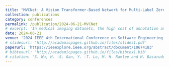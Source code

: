 ```yaml
---
title: "MVCNet: A Vision Transformer-Based Network for Multi-Label Zero-Shot Learning in Medical Imaging"
collection: publications
category: conferences
permalink: /publication/2024-06-21-MVCNet
# excerpt: 'In medical imaging datasets, the high cost of annotation and incomplete coverage of disease categories are significant challenges. Multi-Label Generalized Zero Shot Learning (ML-G ZSL) holds promise for alleviating these issues in medical practice. ML-GZSL techniques can predict a variety of seen and unseen disease classes by learning the visual and semantic information of seen classes. Recently, Vision Transformer (ViT) has demonstrated considerable potential due to its structural similarity to Transformers. When ViT is used in conjunction with Transformers, it can generate better visual features and label embeddings. Inspired by these facts, we propose a ViT-based medical image ML-GZSL network, MVCNet.'
date: 2024-06-21
venue: '2024 IEEE 4th International Conference on Software Engineering and Artificial Intelligence (SEAI)'
# slidesurl: 'http://academicpages.github.io/files/slides1.pdf'
paperurl: 'https://ieeexplore.ieee.org/abstract/document/10674183'
# bibtexurl: 'http://academicpages.github.io/files/bibtex1.bib'
# citation: "S. Wu, H. -S. Gan, Y. -T. Lo, M. H. Ramlee and H. Basaruddin, 'MVCNet: A Vision Transformer-Based Network for Multi-Label Zero-Shot Learning in Medical Imaging,' 2024 IEEE 4th International Conference on Software Engineering and Artificial Intelligence (SEAI), Xiamen, China, 2024, pp. 28-32, doi: 10.1109/SEAI62072.2024.10674183."
---
```

